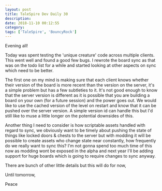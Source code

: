 ```yaml
---
layout: post
title: TaleSpire Dev Daily 30
description:
date: 2018-11-10 00:12:55
category:
tags: ['TaleSpire', 'BouncyRock']
---
```


Evening all!

Today was spent testing the 'unique creature' code across multiple clients. This went well and found a good few bugs. I rewrote the board sync as that was on the todo list for a while and started looking at other aspects on sync which need to be better.

The first one on my mind is making sure that each client knows whether their version of the board is more recent than the version on the server, it's a simple problem but has a few subtleties to it. It's not good enough to know that the server version is different as it is possible that you are building a board on your own (for a future session) and the power goes out. We would like to use the cached version of the level on restart and know that it can be pushed over the server version. A simple version id can handle this but I'd still like to muse a little longer on the potential downsides of this.

Another thing I need to consider is how scriptable assets handled with regard to sync, we obviously want to be timely about pushing the state of things like locked doors & chests to the server but with modding it will be possible to create assets who change state near constantly, how frequently do we really want to sync this? I'm not gonna spend too much time of this now as modding wont be exposed in the alpha and next year I'll be adding support for huge boards which is going to require changes to sync anyway.

There are bunch of other little details but this will do for now,

Until tomorrow,

Peace
